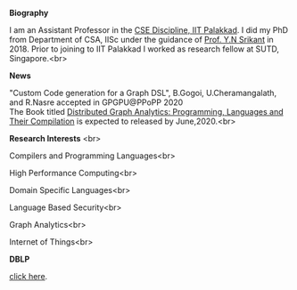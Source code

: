 **Biography** <br/>

I am an Assistant Professor in the <a href="https://iitpkd.ac.in/computer-science-and-engineering"> CSE Discipline, IIT Palakkad</a>.  I did my PhD from Department of CSA, IISc under the guidance of <a href="https://www.csa.iisc.ac.in/~srikant/"> Prof. Y.N Srikant</a> in 2018. Prior to joining to IIT Palakkad I worked as research fellow at SUTD, Singapore.<br\>

**News**<br/>

"Custom Code generation for a Graph DSL", B.Gogoi, U.Cheramangalath, and R.Nasre accepted in GPGPU@PPoPP 2020<br/>
The Book titled <a href="https://www.springer.com/gp/book/9783030418854"> Distributed Graph Analytics: Programming, Languages and Their Compilation</a>   is expected to released by June,2020.<br\>

**Research Interests** <br\>

Compilers and Programming Languages<br\>

High Performance Computing<br\>

Domain Specific Languages<br\>

Language Based Security<br\>

Graph Analytics<br\>

Internet of Things<br\>

**DBLP**<br/>

<a href="https://dblp.org/pers/c/C=:Unnikrishnan.html">click here</a>.<br/>


